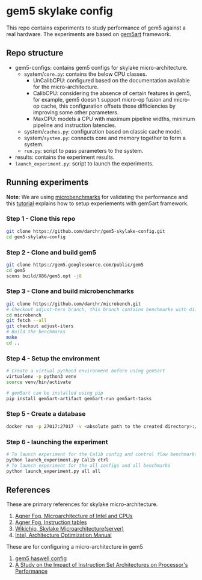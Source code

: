 # gem5 skylake config

This repo contains experiments to study performance of gem5 against a real hardware. The experiments are based on [gem5art](https://github.com/darchr/gem5art) framework.

## Repo structure

* gem5-configs: contains gem5 configs for skylake micro-architecture.
  * system/`core.py`: contains the below CPU classes.
    * UnCalibCPU: configured based on the documentation available for the micro-architecture.
    * CalibCPU: considering the absence of certain features in gem5, for example, gem5 doesn't support micro-op fusion and micro-op cache, this configuration offsets those difficiencies by improving some other parameters.
    * MaxCPU: models a CPU with maximum pipeline widths, minimum pipeline and instruction latencies.
  * system/`caches.py`: configuration based on classic cache model.
  * system/`system.py`: connects core and memory together to form a system.
  * `run.py`: script to pass parameters to the system.
* results: contains the experiment results.
* `launch_experiment.py`: script to launch the experiments.

## Running experiments

**Note**: We are using [microbenchmarks](https://github.com/darchr/microbench) for validating the performance and this [tutorial](https://gem5art.readthedocs.io/en/latest/main-doc/intro.html) explains how to setup experiements with gem5art framework.

### Step 1 - Clone this repo

```bash
git clone https://github.com/darchr/gem5-skylake-config.git
cd gem5-skylake-config
```

### Step 2 - Clone and build gem5

```bash
git clone https://gem5.googlesource.com/public/gem5
cd gem5
scons build/X86/gem5.opt -j8
```

### Step 3 - Clone and build microbenchmarks

```bash
git clone https://github.com/darchr/microbench.git
# Checkout adjust-ters branch, this branch contains benchmarks with different iteration to capture complete behaviour of sim-objects in gem5.
cd microbench
git fetch --all
git checkout adjust-iters
# Build the benchmarks
make
cd ..
```

### Step 4 - Setup the environment

```bash
# Create a virtual python3 environment before using gem5art
virtualenv -p python3 venv
source venv/bin/activate

# gem5art can be installed using pip
pip install gem5art-artifact gem5art-run gem5art-tasks
```

### Step 5 - Create a database

```bash
docker run -p 27017:27017 -v <absolute path to the created directory>:/data/db --name mongo-<some tag> -d mongo
```

### Step 6 - launching the experiment

```bash
# To launch experiment for the Calib config and control flow benchmarks
python launch_experiment.py Calib ctrl
# To launch experiment for the all configs and all benchmarks
python launch_experiment.py all all
```

## References

These are primary references for skylake micro-architecture.

1. [Agner Fog, Microarchitecture of Intel and CPUs](https://www.agner.org/optimize/microarchitecture.pdf)
2. [Agner Fog, Instruction tables](https://www.agner.org/optimize/instruction_tables.pdf)
3. [Wikichip, Skylake Microarchitecture(server)](https://en.wikichip.org/wiki/intel/microarchitectures/skylake_(server))
4. [Intel, Architecture Optimization Manual](https://www.intel.com/content/dam/www/public/us/en/documents/manuals/64-ia-32-architectures-optimization-manual.pdf)

These are for configuring a micro-architecture in gem5

1. [gem5 haswell config](https://github.com/ayaz91/gem5Valid_Haswell)
2. [A Study on the Impact of Instruction Set Architectures on Processor's Performance](https://scholarworks.wmich.edu/cgi/viewcontent.cgi?article=2517&context=masters_theses)
